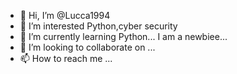 - 👋 Hi, I’m @Lucca1994
- 👀 I’m interested Python,cyber security
- 🌱 I’m currently learning Python... I am a newbiee...
- 💞️ I’m looking to collaborate on ...
- 📫 How to reach me ...

<!---
Lucca1994/Lucca1994 is a ✨ special ✨ repository because its `README.md` (this file) appears on your GitHub profile.
You can click the Preview link to take a look at your changes.
--->
